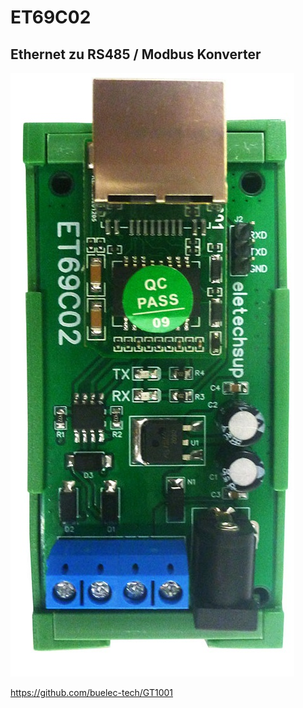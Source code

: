 # ET69C02
## Ethernet zu RS485 / Modbus Konverter

![ET69C02](/assets/images/ET69C02_V2.jpg)

https://github.com/buelec-tech/GT1001
